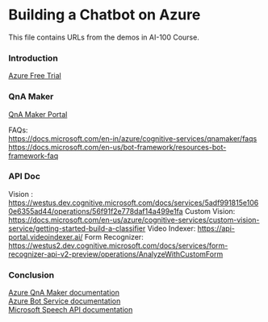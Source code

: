 # Building a Chatbot on Azure
This file contains URLs from the demos in AI-100 Course.  

### Introduction
[Azure Free Trial](https://azure.microsoft.com/free)  

### QnA Maker
[QnA Maker Portal](https://qnamaker.ai)  

FAQs:  
https://docs.microsoft.com/en-in/azure/cognitive-services/qnamaker/faqs  
https://docs.microsoft.com/en-us/bot-framework/resources-bot-framework-faq  

### API Doc 
Vision : https://westus.dev.cognitive.microsoft.com/docs/services/5adf991815e1060e6355ad44/operations/56f91f2e778daf14a499e1fa
Custom Vision: https://docs.microsoft.com/en-us/azure/cognitive-services/custom-vision-service/getting-started-build-a-classifier
Video Indexer: https://api-portal.videoindexer.ai/
Form Recognizer: https://westus2.dev.cognitive.microsoft.com/docs/services/form-recognizer-api-v2-preview/operations/AnalyzeWithCustomForm

### Conclusion
[Azure QnA Maker documentation](https://docs.microsoft.com/en-us/azure/cognitive-services/QnAMaker/index)  
[Azure Bot Service documentation](https://docs.microsoft.com/en-us/azure/bot-service/?view=azure-bot-service-3.0)  
[Microsoft Speech API documentation](https://docs.microsoft.com/en-ca/azure/cognitive-services/speech/home)  

